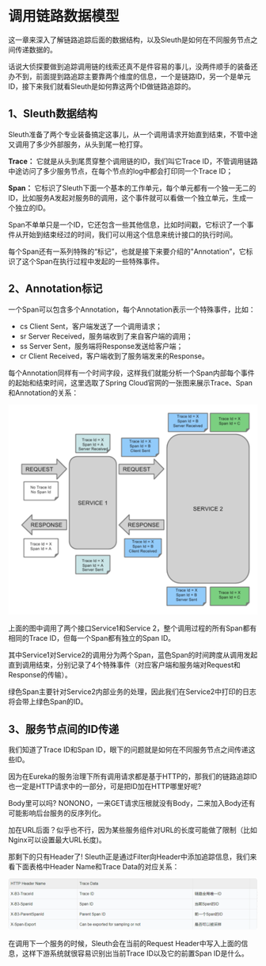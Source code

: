 # 调用链路数据模型

这一章来深入了解链路追踪后面的数据结构，以及Sleuth是如何在不同服务节点之间传递数据的。

话说大侦探要做到追踪调用链的线索还真不是件容易的事儿，没两件顺手的装备还办不到，前面提到路追踪主要靠两个维度的信息，一个是链路ID，另一个是单元ID，接下来我们就看Sleuth是如何靠这两个ID做链路追踪的。

## 1、Sleuth数据结构

Sleuth准备了两个专业装备搞定这事儿，从一个调用请求开始直到结束，不管中途又调用了多少外部服务，从头到尾一枪打穿。

**Trace：** 它就是从头到尾贯穿整个调用链的ID，我们叫它Trace ID，不管调用链路中途访问了多少服务节点，在每个节点的log中都会打印同一个Trace ID；

**Span：** 它标识了Sleuth下面一个基本的工作单元，每个单元都有一个独一无二的ID，比如服务A发起对服务B的调用，这个事件就可以看做一个独立单元，生成一个独立的ID。

Span不单单只是一个ID，它还包含一些其他信息，比如时间戳，它标识了一个事件从开始到结束经过的时间，我们可以用这个信息来统计接口的执行时间。

每个Span还有一系列特殊的“标记”，也就是接下来要介绍的"Annotation”，它标识了这个Span在执行过程中发起的一些特殊事件。

## 2、Annotation标记

一个Span可以包含多个Annotation，每个Annotation表示一个特殊事件，比如：

- cs Client Sent，客户端发送了一个调用请求；
- sr Server Received，服务端收到了来自客户端的调用；
- ss Server Sent，服务端将Response发送给客户端；
- cr Client Received，客户端收到了服务端发来的Response。

每个Annotation同样有一个时间字段，这样我们就能分析一个Span内部每个事件的起始和结束时间，这里选取了Spring Cloud官网的一张图来展示Trace、Span和Annotation的关系：

![输入图片说明](../img/04.png)

上面的图中调用了两个接口Service1和Service 2，整个调用过程的所有Span都有相同的Trace ID，但每一个Span都有独立的Span ID。

其中Service1对Service2的调用分为两个Span，蓝色Span的时间跨度从调用发起直到调用结束，分别记录了4个特殊事件（对应客户端和服务端对Request和Response的传输）。

绿色Span主要针对Service2内部业务的处理，因此我们在Service2中打印的日志将会带上绿色Span的ID。

## 3、服务节点间的ID传递

我们知道了Trace ID和Span ID，眼下的问题就是如何在不同服务节点之间传递这些ID。

因为在Eureka的服务治理下所有调用请求都是基于HTTP的，那我们的链路追踪ID也一定是HTTP请求中的一部分，可是把ID加在HTTP哪里好呢? 

Body里可以吗? NONONO，一来GET请求压根就没有Body，二来加入Body还有可能影响后台服务的反序列化。

加在URL后面？似乎也不行，因为某些服务组件对URL的长度可能做了限制（比如Nginx可以设置最大URL长度)。

那剩下的只有Header了! Sleuth正是通过Filter向Header中添加追踪信息，我们来看下面表格中Header Name和Trace Data的对应关系：

![输入图片说明](../img/05.png)

在调用下一个服务的时候，Sleuth会在当前的Request Header中写入上面的信息，这样下游系统就很容易识别出当前Trace  ID以及它的前置Span ID是什么。